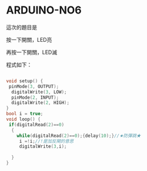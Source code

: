 # ARDUINO-NO6
這次的題目是</p>
按一下開關，LED亮</p>
再按一下開關，LED滅</p>
程式如下：</p>
```c++

void setup() {
 pinMode(3, OUTPUT);
  digitalWrite(3, LOW);
  pinMode(2, INPUT);
  digitalWrite(2, HIGH);
}
bool i = true;
void loop() {
 if(digitalRead(2)==0)
  {
    while(digitalRead(2)==0);{delay(10);}//★防彈跳★
     i =!i;//!是加反閘的意思
     digitalWrite(3,i);
     
  }
}
```
